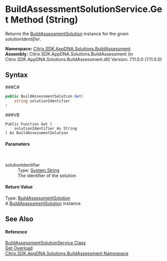 # BuildAssessmentSolutionService.Get Method (String)
 

Returns the <a href="T_Citrix_SDK_AppDNA_Solutions_BuildAssessment_BuildAssessmentSolution">BuildAssessmentSolution</a> instance for the given *solutionIdentifier*.

**Namespace:**&nbsp;<a href="N_Citrix_SDK_AppDNA_Solutions_BuildAssessment">Citrix.SDK.AppDNA.Solutions.BuildAssessment</a><br />**Assembly:**&nbsp;Citrix.SDK.AppDNA.Solutions.BuildAssessment (in Citrix.SDK.AppDNA.Solutions.BuildAssessment.dll) Version: 7.11.0.0 (7.11.0.0)

## Syntax

###C#
```csharp
public BuildAssessmentSolution Get(
	string solutionIdentifier
)
```

###VB
```vbnet
Public Function Get ( 
	solutionIdentifier As String
) As BuildAssessmentSolution
```


#### Parameters
&nbsp;<dl><dt>solutionIdentifier</dt><dd>Type: <a href="http://msdn2.microsoft.com/en-us/library/s1wwdcbf" target="_blank">System.String</a><br />The identifier of the solution</dd></dl>

#### Return Value
Type: <a href="T_Citrix_SDK_AppDNA_Solutions_BuildAssessment_BuildAssessmentSolution">BuildAssessmentSolution</a><br />A <a href="T_Citrix_SDK_AppDNA_Solutions_BuildAssessment_BuildAssessmentSolution">BuildAssessmentSolution</a> instance.

## See Also


#### Reference
<a href="T_Citrix_SDK_AppDNA_Solutions_BuildAssessment_BuildAssessmentSolutionService">BuildAssessmentSolutionService Class</a><br /><a href="Overload_Citrix_SDK_AppDNA_Solutions_BuildAssessment_BuildAssessmentSolutionService_Get">Get Overload</a><br /><a href="N_Citrix_SDK_AppDNA_Solutions_BuildAssessment">Citrix.SDK.AppDNA.Solutions.BuildAssessment Namespace</a><br />